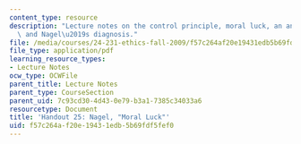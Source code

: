 ```yaml
---
content_type: resource
description: "Lecture notes on the control principle, moral luck, an analogy to skepticism,\
  \ and Nagel\u2019s diagnosis."
file: /media/courses/24-231-ethics-fall-2009/f57c264af20e19431edb5b69fdf5fef0_MIT24_231F09_lec26.pdf
file_type: application/pdf
learning_resource_types:
- Lecture Notes
ocw_type: OCWFile
parent_title: Lecture Notes
parent_type: CourseSection
parent_uid: 7c93cd30-4d43-0e79-b3a1-7385c34033a6
resourcetype: Document
title: 'Handout 25: Nagel, "Moral Luck"'
uid: f57c264a-f20e-1943-1edb-5b69fdf5fef0
---
```

